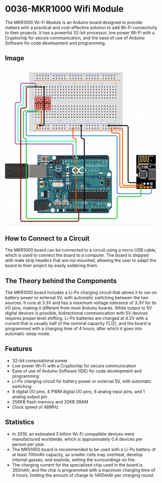 # 0036-MKR1000 Wifi Module

The MKR1000 Wi-Fi Module is an Arduino board designed to provide makers with a practical and cost-effective solution to add Wi-Fi connectivity to their projects. It has a powerful 32-bit processor, low power Wi-Fi with a Cryptochip for secure communication, and the ease of use of Arduino Software for code development and programming.

## Image

![IMG](IMG/IMG.png)

## How to Connect to a Circuit

The MKR1000 board can be connected to a circuit using a micro USB cable, which is used to connect the board to a computer. The board is shipped with male strip headers that are not mounted, allowing the user to adapt the board to their project by easily soldering them.

## The Theory behind the Components

The MKR1000 board includes a Li-Po charging circuit that allows it to run on battery power or external 5V, with automatic switching between the two sources. It runs at 3.3V and has a maximum voltage tolerance of 3.3V for its I/O pins, making it different from most Arduino boards. While output to 5V digital devices is possible, bidirectional communication with 5V devices requires proper level shifting. Li-Po batteries are charged at 4.2V with a current that is usually half of the nominal capacity (C/2), and the board is programmed with a charging time of 4 hours, after which it goes into automatic sleep mode.

## Features

- 32-bit computational power
- Low power Wi-Fi with a Cryptochip for secure communication
- Ease of use of Arduino Software (IDE) for code development and programming
- Li-Po charging circuit for battery power or external 5V, with automatic switching
- 8 digital I/O pins, 4 PWM digital I/O pins, 6 analog input pins, and 1 analog output pin
- 256KB flash memory and 32KB SRAM
- Clock speed of 48MHz

## Statistics

- In 2019, an estimated 3 billion Wi-Fi compatible devices were manufactured worldwide, which is approximately 0.4 devices per person per year.
- The MKR1000 board is recommended to be used with a Li-Po battery of at least 700mAh capacity, as smaller cells may overheat, develop internal gasses, and explode, setting the surroundings on fire.
- The charging current for the specialized chip used in the board is 350mAh, and the chip is programmed with a maximum charging time of 4 hours, limiting the amount of charge to 1400mAh per charging round.

